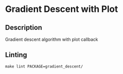 # Gradient Descent with Plot

## Description

Gradient descent algorithm with plot callback

## Linting

```shell
make lint PACKAGE=gradient_descent/
```
